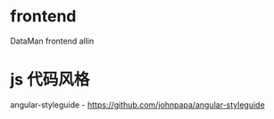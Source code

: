 # frontend

DataMan frontend allin


# js 代码风格

angular-styleguide - https://github.com/johnpapa/angular-styleguide
